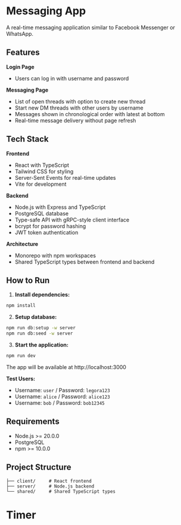 # Messaging App

A real-time messaging application similar to Facebook Messenger or WhatsApp.

## Features

**Login Page**
- Users can log in with username and password

**Messaging Page**
- List of open threads with option to create new thread
- Start new DM threads with other users by username
- Messages shown in chronological order with latest at bottom
- Real-time message delivery without page refresh

## Tech Stack

**Frontend**
- React with TypeScript
- Tailwind CSS for styling
- Server-Sent Events for real-time updates
- Vite for development

**Backend**
- Node.js with Express and TypeScript
- PostgreSQL database
- Type-safe API with gRPC-style client interface
- bcrypt for password hashing
- JWT token authentication

**Architecture**
- Monorepo with npm workspaces
- Shared TypeScript types between frontend and backend

## How to Run

1. **Install dependencies:**
```bash
npm install
```

2. **Setup database:**
```bash
npm run db:setup -w server
npm run db:seed -w server
```

3. **Start the application:**
```bash
npm run dev
```

The app will be available at http://localhost:3000

**Test Users:**
- Username: `user` / Password: `legora123`
- Username: `alice` / Password: `alice123`
- Username: `bob` / Password: `bob12345`

## Requirements

- Node.js >= 20.0.0
- PostgreSQL
- npm >= 10.0.0

## Project Structure

```
├── client/     # React frontend
├── server/     # Node.js backend  
└── shared/     # Shared TypeScript types
```

# Timer




